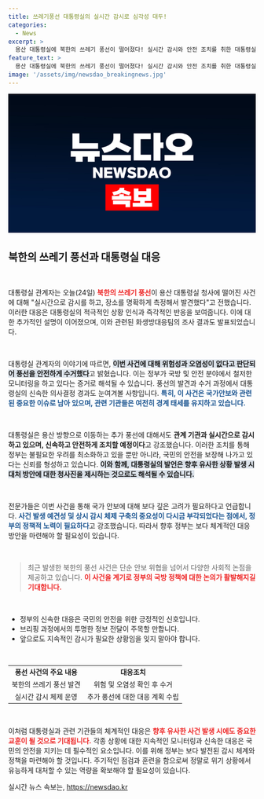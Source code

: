 ```yaml
---
title: 쓰레기풍선 대통령실의 실시간 감시로 심각성 대두!
categories:
  - News
excerpt: >
  용산 대통령실에 북한의 쓰레기 풍선이 떨어졌다! 실시간 감시와 안전 조치를 취한 대통령실의 대응에 주목하세요. 풍선의 위험성은 없지만, 긴장의 끈은 놓지 않고 있습니다.
feature_text: >
  용산 대통령실에 북한의 쓰레기 풍선이 떨어졌다! 실시간 감시와 안전 조치를 취한 대통령실의 대응에 주목하세요. 풍선의 위험성은 없지만, 긴장의 끈은 놓지 않고 있습니다.
image: '/assets/img/newsdao_breakingnews.jpg'
---
```


<p><img src="/assets/img/newsdao_breakingnews.jpg" alt="cryptoinkorea 속보" /></p>

<h2 data-ke-size="size26">북한의 쓰레기 풍선과 대통령실 대응</h2>

<p data-ke-size="size16">&nbsp;</p>

<p>대통령실 관계자는 오늘(24일) <b><span style="color: #ee2323;">북한의 쓰레기 풍선</span></b>이 용산 대통령실 청사에 떨어진 사건에 대해 "실시간으로 감시를 하고, 장소를 명확하게 측정해서 발견했다"고 전했습니다. 이러한 대응은 대통령실의 적극적인 상황 인식과 즉각적인 반응을 보여줍니다. 이에 대한 추가적인 설명이 이어졌으며, 이와 관련된 화생방대응팀의 조사 결과도 발표되었습니다.</p>

<p data-ke-size="size16">&nbsp;</p>

<p>대통령실 관계자의 이야기에 따르면, <b><span style="background-color: #21538527;">이번 사건에 대해 위험성과 오염성이 없다고 판단되어 풍선을 안전하게 수거했다</span></b>고 밝혔습니다. 이는 정부가 국방 및 안전 분야에서 철저한 모니터링을 하고 있다는 증거로 해석될 수 있습니다. 풍선의 발견과 수거 과정에서 대통령실의 신속한 의사결정 경과도 눈여겨볼 사항입니다. <b><span style="color: #1a5490;">특히, 이 사건은 국가안보와 관련된 중요한 이슈로 남아 있으며, 관련 기관들은 여전히 경계 태세를 유지하고 있습니다.</span></b> </p>

<p data-ke-size="size16">&nbsp;</p>

<p>대통령실은 용산 방향으로 이동하는 추가 풍선에 대해서도 <b><span style="ee2323;">관계 기관과 실시간으로 감시하고 있으며, 신속하고 안전하게 조치할 예정이다</span></b>고 강조했습니다. 이러한 조치를 통해 정부는 불필요한 우려를 최소화하고 있을 뿐만 아니라, 국민의 안전을 보장해 나가고 있다는 신뢰를 형성하고 있습니다. <b><span style="background-color: #21538527;">이와 함께, 대통령실의 발언은 향후 유사한 상황 발생 시 대처 방안에 대한 청사진을 제시하는 것으로도 해석될 수 있습니다.</span></b></p>

<p data-ke-size="size16">&nbsp;</p>

<p>전문가들은 이번 사건을 통해 국가 안보에 대해 보다 깊은 고려가 필요하다고 언급합니다. <b><span style="color: #1a5490;">사건 발생 예견성 및 상시 감시 체제 구축의 중요성이 다시금 부각되었다는 점에서, 정부의 정책적 노력이 필요하다</span></b>고 강조했습니다. 따라서 향후 정부는 보다 체계적인 대응 방안을 마련해야 할 필요성이 있습니다.</p>

<p data-ke-size="size16">&nbsp;</p>

<blockquote>
최근 발생한 북한의 풍선 사건은 단순 안보 위협을 넘어서 다양한 사회적 논점을 제공하고 있습니다. <b><span style="color: #ee2323;">이 사건을 계기로 정부의 국방 정책에 대한 논의가 활발해지길 기대합니다.</span></b>
</blockquote>

<p data-ke-size="size16">&nbsp;</p>

<ul>
<li>정부의 신속한 대응은 국민의 안전을 위한 긍정적인 신호입니다.</li>
<li>브리핑 과정에서의 투명한 정보 전달이 주목할 만합니다.</li>
<li>앞으로도 지속적인 감시가 필요한 상황임을 잊지 말아야 합니다.</li>
</ul>

<p data-ke-size="size16">&nbsp;</p>

<table>
<tr>
<td style="text-align: center; height: 17px;"><b>풍선 사건의 주요 내용</b></td>
<td style="text-align: center; height: 17px;"><b>대응조치</b></td>
</tr>
<tr>
<td style="text-align: center; height: 17px;">북한의 쓰레기 풍선 발견</td>
<td style="text-align: center; height: 17px;">위험 및 오염성 확인 후 수거</td>
</tr>
<tr>
<td style="text-align: center; height: 17px;">실시간 감시 체제 운영</td>
<td style="text-align: center; height: 17px;">추가 풍선에 대한 대응 계획 수립</td>
</tr>
</table>

<p data-ke-size="size16">&nbsp;</p>

<p>이처럼 대통령실과 관련 기관들의 체계적인 대응은 <b><span style="color: #ee2323;">향후 유사한 사건 발생 시에도 중요한 교훈이 될 것으로 기대됩니다.</span></b> 각종 상황에 대한 지속적인 모니터링과 신속한 대응은 국민의 안전을 지키는 데 필수적인 요소입니다. 이를 위해 정부는 보다 발전된 감시 체계와 정책을 마련해야 할 것입니다. 주기적인 점검과 훈련을 함으로써 정말로 위기 상황에서 유능하게 대처할 수 있는 역량을 확보해야 할 필요성이 있습니다.</p>
실시간 뉴스 속보는, <a href="https://newsdao.kr" rel="dofollow">https://newsdao.kr</a>


